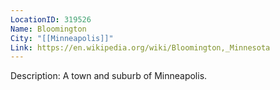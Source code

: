 ```yaml
---
LocationID: 319526
Name: Bloomington
City: "[[Minneapolis]]"
Link: https://en.wikipedia.org/wiki/Bloomington,_Minnesota 
---
```


Description:
A town and suburb of Minneapolis.

